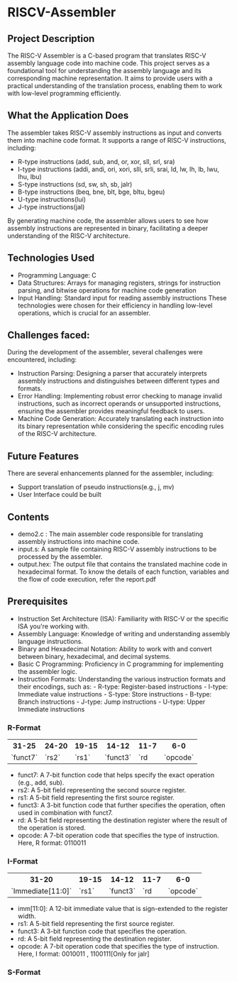 # RISCV-Assembler

## Project Description
The RISC-V Assembler is a C-based program that translates RISC-V assembly language code into machine code. This project serves as a foundational tool for understanding the assembly language and its corresponding machine representation. It aims to provide users with a practical understanding of the translation process, enabling them to work with low-level programming efficiently.

## What the Application Does
The assembler takes RISC-V assembly instructions as input and converts them into machine code format. It supports a range of RISC-V instructions, including:
- R-type instructions (add, sub, and, or, xor, sll, srl, sra)
- I-type instructions (addi, andi, ori, xori, slli, srli, srai, ld, lw, lh, lb, lwu, lhu, lbu)
- S-type instructions (sd, sw, sh, sb, jalr)
- B-type instructions (beq, bne, blt, bge, bltu, bgeu)
- U-type instructions(lui)
- J-type instructions(jal)

By generating machine code, the assembler allows users to see how assembly instructions are represented in binary, facilitating a deeper understanding of the RISC-V architecture.

## Technologies Used
- Programming Language: C
- Data Structures: Arrays for managing registers, strings for instruction parsing, and bitwise operations for machine code generation
- Input Handling: Standard input for reading assembly instructions
These technologies were chosen for their efficiency in handling low-level operations, which is crucial for an assembler.

## Challenges faced:
During the development of the assembler, several challenges were encountered, including:
- Instruction Parsing: Designing a parser that accurately interprets assembly instructions and distinguishes between different types and formats.
- Error Handling: Implementing robust error checking to manage invalid instructions, such as incorrect operands or unsupported instructions, ensuring the assembler provides meaningful feedback to users.
- Machine Code Generation: Accurately translating each instruction into its binary representation while considering the specific encoding rules of the RISC-V architecture.


## Future Features
There are several enhancements planned for the assembler, including:
- Support translation of pseudo instructions(e.g., j, mv)
- User Interface could be built

## Contents
- demo2.c : The main assembler code responsible for translating assembly instructions into machine code.
- input.s: A sample file containing RISC-V assembly instructions to be processed by the assembler.
- output.hex: The output file that contains the translated machine code in hexadecimal format.
To know the details of each function, variables and the flow of code execution, refer the report.pdf

## Prerequisites
- Instruction Set Architecture (ISA): Familiarity with RISC-V or the specific ISA you're working with.
- Assembly Language: Knowledge of writing and understanding assembly language instructions.
- Binary and Hexadecimal Notation: Ability to work with and convert between binary, hexadecimal, and decimal systems.
- Basic C Programming: Proficiency in C programming for implementing the assembler logic.
- Instruction Formats: Understanding the various instruction formats and their encodings, such as:
            - R-type: Register-based instructions
            - I-type: Immediate value instructions
            - S-type: Store instructions
            - B-type: Branch instructions
            - J-type: Jump instructions
            - U-type: Upper Immediate instructions

### R-Format

<table>
  <tr>
    <th>31-25</th>
    <th>24-20</th>
    <th>19-15</th>
    <th>14-12</th>
    <th>11-7</th>
    <th>6-0</th>
  </tr>
  <tr>
     <td>`funct7`</td>
     <td>`rs2`</td>
     <td>`rs1`</td>
     <td>`funct3`</td>
     <td>`rd</td>
     <td>`opcode`</td>
  </tr>
</table>

- funct7: A 7-bit function code that helps specify the exact operation (e.g., add, sub).
- rs2: A 5-bit field representing the second source register.
- rs1: A 5-bit field representing the first source register.
- funct3: A 3-bit function code that further specifies the operation, often used in combination with funct7.
- rd: A 5-bit field representing the destination register where the result of the operation is stored.
- opcode: A 7-bit operation code that specifies the type of instruction. Here, R format: 0110011

### I-Format

<table>
  <tr>
    <th>31-20</th>
    <th>19-15</th>
    <th>14-12</th>
    <th>11-7</th>
    <th>6-0</th>
  </tr>
  <tr>
     <td>`Immediate[11:0]`</td>
     <td>`rs1`</td>
     <td>`funct3`</td>
     <td>`rd</td>
     <td>`opcode`</td>
  </tr>
</table>

- imm[11:0]: A 12-bit immediate value that is sign-extended to the register width.
- rs1: A 5-bit field representing the first source register.
- funct3: A 3-bit function code that specifies the operation.
- rd: A 5-bit field representing the destination register.
- opcode: A 7-bit operation code that specifies the type of instruction. Here, I format: 0010011 , 1100111[Only for jalr]

### S-Format
